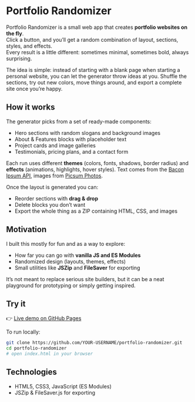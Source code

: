 # Portfolio Randomizer

Portfolio Randomizer is a small web app that creates **portfolio websites on the fly**.  
Click a button, and you’ll get a random combination of layout, sections, styles, and effects.  
Every result is a little different: sometimes minimal, sometimes bold, always surprising.

The idea is simple: instead of starting with a blank page when starting a personal website, you can let the generator throw ideas at you. Shuffle the sections, try out new colors, move things around, and export a complete site once you’re happy.

## How it works

The generator picks from a set of ready-made components:

- Hero sections with random slogans and background images
- About & Features blocks with placeholder text
- Project cards and image galleries
- Testimonials, pricing plans, and a contact form

Each run uses different **themes** (colors, fonts, shadows, border radius) and **effects** (animations, highlights, hover styles). Text comes from the [Bacon Ipsum API](https://baconipsum.com/), images from [Picsum Photos](https://picsum.photos/).

Once the layout is generated you can:

- Reorder sections with **drag & drop**
- Delete blocks you don’t want
- Export the whole thing as a ZIP containing HTML, CSS, and images

## Motivation

I built this mostly for fun and as a way to explore:

- How far you can go with **vanilla JS and ES Modules**
- Randomized design (layouts, themes, effects)
- Small utilities like **JSZip** and **FileSaver** for exporting

It’s not meant to replace serious site builders, but it can be a neat playground for prototyping or simply getting inspired.

## Try it

👉 [Live demo on GitHub Pages](https://elplak.github.io/portfolio-randomizer/)

To run locally:

```bash
git clone https://github.com/YOUR-USERNAME/portfolio-randomizer.git
cd portfolio-randomizer
# open index.html in your browser
```

## Technologies
- HTML5, CSS3, JavaScript (ES Modules)
- JSZip & FileSaver.js for exporting
